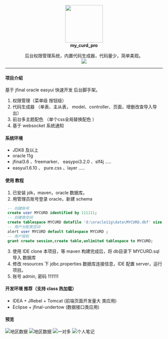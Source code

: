 
<p align="center" style='font-weight:bold'>
    <img src="https://images.gitee.com/uploads/images/2019/0213/221706_3326cf26_608004.png" width="120">
    <br/>
    my_curd_pro
    <p align="center">
       后台权限管理系统，内置代码生成器，代码量少，简单美观。
        <br>
        <a href="http://www.gnu.org/licenses/gpl-3.0.html">
            <img src="https://img.shields.io/badge/license-GPLv3-blue.svg" >
        </a>
    </p>    
</p>

***

#### 项目介绍
基于 jfinal oracle easyui 快速开发 后台脚手架。 
1. 权限管理（菜单级 按钮级）
2. 代码生成器 （单表、主从表， model、controller、页面，增删改查导入导出）
3. 前台多主题配色  （单个css全局替换配色 ）
4. 基于 websocket 系统通知


#### 系统环境
-  JDK8 及以上
-  oracle 11g
-  jfinal3.6 、freemarker、 easypoi3.2.0 、slf4j .....
-  easyui1.6.10 、 pure.css 、layer .....

#### 使用 教程
1. 已安装 jdk，maven，oracle 数据库。
2. 用管理员账号登录 oracle，新建 schema
```sql
 -- 创建账号 
 create user MYCURD identified by 111111;  
 -- 创建表空间 
 create tablespace MYCURD datafile 'd:\oracle11g\data\MYCURD.dbf' size 1024m;
 -- 用户分配表空间
 alert user MYCURD default tablespace MYCURD ;
 -- 用户授权
 grant create session,create table,unlimited tablespace to MYCURD;
``` 
3. 使用 IDE clone 本项目，等 maven 构建完成后，将 db目录下 MYCURD.sql 导入 数据库
2. 修改 resources 下 jdbc.properties 数据库连接信息，IDE 配置 server，运行项目。
3. 账号 admin, 密码 111111

#### 开发环境 推荐（支持 class 热加载）
-  IDEA + JRebel + Tomcat     (前端页面开发量大 类应用)
-  Eclipse + jfinal-undertow  (数据接口类应用)

#### 预览 
![地区数据](https://images.gitee.com/uploads/images/2019/0114/155356_0f52929d_608004.png "region.png")
![地区数据](https://images.gitee.com/uploads/images/2019/0114/155214_6caee02d_608004.png "pro.png")
![一对多](https://images.gitee.com/uploads/images/2019/0213/204941_4d2f3dc9_608004.png "1tm.png")
![个人笔记](https://images.gitee.com/uploads/images/2019/0114/155346_0d524b46_608004.png "note.png")


